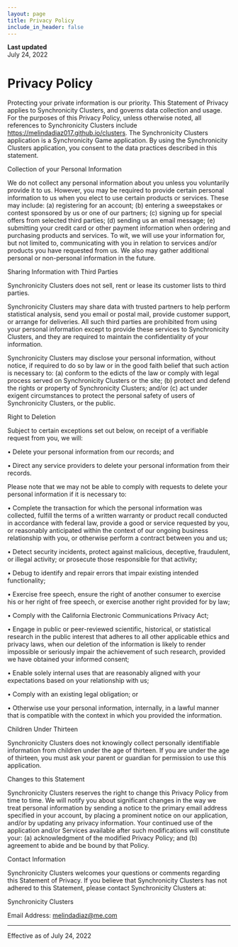 ```yaml
---
layout: page
title: Privacy Policy
include_in_header: false
---
```


**Last updated**  
July 24, 2022

# Privacy Policy
Protecting your private information is our priority. This Statement of Privacy applies to Synchronicity Clusters, and governs data collection and usage. For the purposes of this Privacy Policy, unless otherwise noted, all references to Synchronicity Clusters include https://melindadiaz017.github.io/clusters. The Synchronicity Clusters application is a Synchronicity Game application. By using the Synchronicity Clusters application, you consent to the data practices described in this statement.

 

Collection of your Personal Information

We do not collect any personal information about you unless you voluntarily provide it to us. However, you may be required to provide certain personal information to us when you elect to use certain products or services. These may include: (a) registering for an account; (b) entering a sweepstakes or contest sponsored by us or one of our partners; (c) signing up for special offers from selected third parties; (d) sending us an email message; (e) submitting your credit card or other payment information when ordering and purchasing products and services. To wit, we will use your information for, but not limited to, communicating with you in relation to services and/or products you have requested from us. We also may gather additional personal or non-personal information in the future.

 

Sharing Information with Third Parties

Synchronicity Clusters does not sell, rent or lease its customer lists to third parties.

 

Synchronicity Clusters may share data with trusted partners to help perform statistical analysis, send you email or postal mail, provide customer support, or arrange for deliveries. All such third parties are prohibited from using your personal information except to provide these services to Synchronicity Clusters, and they are required to maintain the confidentiality of your information.

 

Synchronicity Clusters may disclose your personal information, without notice, if required to do so by law or in the good faith belief that such action is necessary to: (a) conform to the edicts of the law or comply with legal process served on Synchronicity Clusters or the site; (b) protect and defend the rights or property of Synchronicity Clusters; and/or (c) act under exigent circumstances to protect the personal safety of users of Synchronicity Clusters, or the public.

 

Right to Deletion

Subject to certain exceptions set out below, on receipt of a verifiable request from you, we will:

 

 
•	Delete your personal information from our records; and
 

 

 
•	Direct any service providers to delete your personal information from their records.
 

 

Please note that we may not be able to comply with requests to delete your personal information if it is necessary to:

 

 
•	Complete the transaction for which the personal information was collected, fulfill the terms of a written warranty or product recall conducted in accordance with federal law, provide a good or service requested by you, or reasonably anticipated within the context of our ongoing business relationship with you, or otherwise perform a contract between you and us;
 

 

 
•	Detect security incidents, protect against malicious, deceptive, fraudulent, or illegal activity; or prosecute those responsible for that activity;
 

 

 
•	Debug to identify and repair errors that impair existing intended functionality;
 

 

 
•	Exercise free speech, ensure the right of another consumer to exercise his or her right of free speech, or exercise another right provided for by law;
 

 

 
•	Comply with the California Electronic Communications Privacy Act;
 

 

 
•	Engage in public or peer-reviewed scientific, historical, or statistical research in the public interest that adheres to all other applicable ethics and privacy laws, when our deletion of the information is likely to render impossible or seriously impair the achievement of such research, provided we have obtained your informed consent;
 

 

 
•	Enable solely internal uses that are reasonably aligned with your expectations based on your relationship with us;
 

 

 
•	Comply with an existing legal obligation; or
 

 

 
•	Otherwise use your personal information, internally, in a lawful manner that is compatible with the context in which you provided the information.
 

 

Children Under Thirteen

Synchronicity Clusters does not knowingly collect personally identifiable information from children under the age of thirteen. If you are under the age of thirteen, you must ask your parent or guardian for permission to use this application.

 

Changes to this Statement

Synchronicity Clusters reserves the right to change this Privacy Policy from time to time. We will notify you about significant changes in the way we treat personal information by sending a notice to the primary email address specified in your account, by placing a prominent notice on our application, and/or by updating any privacy information. Your continued use of the application and/or Services available after such modifications will constitute your: (a) acknowledgment of the modified Privacy Policy; and (b) agreement to abide and be bound by that Policy.

 

Contact Information

Synchronicity Clusters welcomes your questions or comments regarding this Statement of Privacy. If you believe that Synchronicity Clusters has not adhered to this Statement, please contact Synchronicity Clusters at:

 

Synchronicity Clusters

 
Email Address: melindadiaz@me.com

_________________



Effective as of July 24, 2022